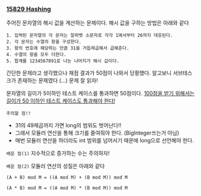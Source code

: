### [15829 Hashing](https://www.acmicpc.net/problem/15829)
주어진 문자열의 해시 값을 계산하는 문제이다.
해시 값을 구하는 방법은 아래와 같다
```
1. 입력된 문자열의 각 문자는 알파벳 소문자로 각각 1에서부터 26까지 대응된다.
2. 각 문자는 수열의 항을 구성한다.
3. 항의 번호에 해당하는 만큼 31을 거듭제곱해서 곱해준다.
4. 수열의 항을 모두 더한다.
5. 합계를 1234567891로 나눈 나머지가 해시 값이다.
```

간단한 문제라고 생각했으나 채점 결과가 50점이 나와서 당황했다. 알고보니 서브테스크가 존재하는 문제였다 (...) 문제 잘 읽자!

문자열의 길이가 5이하인 테스트 케이스를 통과하면 50점이다. <u>100점을 받기 위해서는 길이가 50 이하인 테스트 케이스도 통과해야 한다!</u>

`주의할 점!!`
* 31의 49제곱까지 가면 long의 범위도 벗어난다!! 
* 그래서 모듈러 연산을 통해 크기를 줄여줘야 한다. (BigInteger쓰는거 아님)
* 매번 모듈러 연산을 하더라도 int 범위를 넘어서기 때문에 long으로 선언해야 한다.

`배운 점(1)`
지수적으로 증가하는 수는 주의하자!

`배운 점(2)`
모듈러 연산의 성질은 아래와 같다
```
(A + B) mod M = ((A mod M) + (B mod M)) mod M
```
```
(A * B) mod M = ((A mod M) * (B mod M)) mod M
```